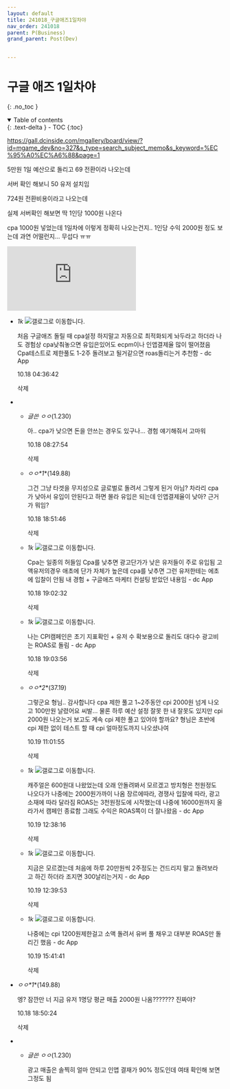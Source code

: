 ```yaml
---
layout: default
title: 241018_구글애즈1일차야
nav_order: 241018
parent: P(Business)
grand_parent: Post(Dev)


---
```


# 구글 애즈 1일차야

{: .no_toc }

<details open markdown="block">
  <summary>
    Table of contents
  </summary>
  {: .text-delta }
- TOC
{:toc}
</details>
<!------------------------------------ STEP ------------------------------------>

https://gall.dcinside.com/mgallery/board/view/?id=mgame_dev&no=327&s_type=search_subject_memo&s_keyword=%EC%95%A0%EC%A6%88&page=1



5만원 1일 예산으로 돌리고 69 전환이라 나오는데

서버 확인 해보니 50 유저 설치임

724원 전환비용이라고 나오는데

실제 서버확인 해보면 딱 1인당 1000원 나온다

cpa 1000원 넣었는데 1일차에 이렇게 정확히 나오는건지..
1인당 수익 2000원 정도 보는데 과연 어떨런지...
무섭다 ㅠㅠ

![1ebec223e0dc2bae61abe9e74683706cbe0bc5bc2089fb7b66ac758ce6a3aa03b4cf2059c460afa841a5a208b3449ae2507021e64e](https://dcimg7.dcinside.co.kr/viewimage.php?id=20bad12be0ed3ca378&no=24b0d769e1d32ca73ce98ffa11d02831bd5a1dd344853cdafcb6788d9b18dea98c3516e30fb92702ca32bb0277ebfb783889be125f08dc26c81021c5caab0f50643e45bc00c2f654a52a273ea3ebb30948fda63425553db107ecaf0a68c5d687492fc327)

- *1k* ![갤로그로 이동합니다.](https://nstatic.dcinside.com/dc/w/images/nik.gif)

  처음 구글애즈 돌릴 때 cpa설정 하지말고 자동으로 최적화되게 놔두라고 하더라
  나도 경험상 cpa낮춰놓으면 유입은있어도 ecpm이나 인앱결제율 많이 떨어졌음
  Cpa테스트로 제한풀도 1-2주 돌려보고 될거같으면 roas돌리는거 추천함 - dc App

  10.18 04:36:42

  삭제

- - *글쓴 ㅇㅇ*(1.230)

    아.. cpa가 낮으면 돈을 안쓰는 경우도 있구나...
    경험 얘기해줘서 고마워

    10.18 08:27:54

    삭제

  - *ㅇㅇ\*1**(149.88)

    그건 그냥 타겟을 무지성으로 글로벌로 돌려서 그렇게 된거 아님? 차라리 cpa가 낮아서 유입이 안된다고 하면 몰라 유입은 되는데 인앱결제율이 낮아? 근거가 뭐임?

    10.18 18:51:46

    삭제

  - *1k* ![갤로그로 이동합니다.](https://nstatic.dcinside.com/dc/w/images/nik.gif)

    Cpa는 일종의 허들임
    Cpa를 낮추면 광고단가가 낮은 유저들이 주로 유입됨
    고액유저의경우 애초에 단가 자체가 높은데 cpa를 낮추면 그런 유저한테는 에초에 입찰이 안됨
    내 경험 + 구글애즈 마케터 컨설팅 받았던 내용임 - dc App

    10.18 19:02:32

    삭제

  - *1k* ![갤로그로 이동합니다.](https://nstatic.dcinside.com/dc/w/images/nik.gif)

    나는 CPI캠페인은 초기 지표확인 + 유저 수 확보용으로 돌리도 대다수 광고비는 ROAS로 돌림 - dc App

    10.18 19:03:56

    삭제

  - *ㅇㅇ\*2**(37.19)

    그렇군요 형님.. 감사합니다 cpa 제한 풀고 1~2주동안 cpi 2000원 넘게 나오고 100만원 날렸어요 씨발... 물론 하루 예산 설정 잘못 한 내 잘못도 있지만 cpi 2000원 나오는거 보고도 계속 cpi 제한 풀고 있어야 할까요? 형님은 초반에 cpi 제한 없이 테스트 할 때 cpi 얼마정도까지 나오셨나여

    10.19 11:01:55

    삭제

  - *1k* ![갤로그로 이동합니다.](https://nstatic.dcinside.com/dc/w/images/nik.gif)

    캐주얼은 600원대 나왔었는데 오래 안돌려봐서 모르겠고
    방치형은 천원정도 나오다가 나중에는 2000원가까이 나옴
    장르에따라, 경쟁사 입찰에 따라, 광고 소재에 따라 달라짐
    ROAS는 3천원정도에 시작했는데 나중에 16000원까지 올라가서 캠페인 종료함
    그래도 수익은 ROAS쪽이 더 잘나왔음 - dc App

    10.19 12:38:16

    삭제

  - *1k* ![갤로그로 이동합니다.](https://nstatic.dcinside.com/dc/w/images/nik.gif)

    지금은 모르겠는데 처음에 하루 20만원씩 2주정도는 건드리지 말고 돌려보라고 하긴 하더라
    조지면 300날리는거지 - dc App

    10.19 12:39:53

    삭제

  - *1k* ![갤로그로 이동합니다.](https://nstatic.dcinside.com/dc/w/images/nik.gif)

    나중에는 cpi 1200원제한걸고 소액 돌려서 유버 풀 채우고 대부분 ROAS만 돌리긴 했음 - dc App

    10.19 15:41:41

    삭제

   

- *ㅇㅇ\*1**(149.88)

  엥? 잠깐만 너 지금 유저 1명당 평균 매출 2000원 나옴??????? 진짜야?

  10.18 18:50:24

  삭제

- - *글쓴 ㅇㅇ*(1.230)

    광고 매출은 솔찍히 얼마 안되고 인앱 결재가 90% 정도인데 여태 확인해 보면 그정도 됨
